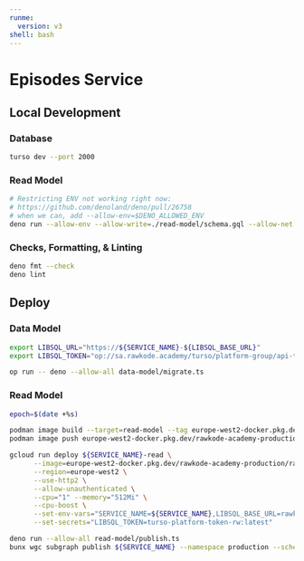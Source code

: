 ```yaml
---
runme:
  version: v3
shell: bash
---
```


# Episodes Service

## Local Development

### Database

```sh {"background":"true","name":"dev-db"}
turso dev --port 2000
```

### Read Model

```sh {"name":"read-model"}
# Restricting ENV not working right now:
# https://github.com/denoland/deno/pull/26758
# when we can, add --allow-env=$DENO_ALLOWED_ENV
deno run --allow-env --allow-write=./read-model/schema.gql --allow-net read-model/main.ts
```

### Checks, Formatting, & Linting

```sh {"name":"check"}
deno fmt --check
deno lint
```

## Deploy

### Data Model

```sh {"name":"migrate-production"}
export LIBSQL_URL="https://${SERVICE_NAME}-${LIBSQL_BASE_URL}"
export LIBSQL_TOKEN="op://sa.rawkode.academy/turso/platform-group/api-token"

op run -- deno --allow-all data-model/migrate.ts
```

### Read Model

```sh {"name":"deploy-read-model"}
epoch=$(date +%s)

podman image build --target=read-model --tag europe-west2-docker.pkg.dev/rawkode-academy-production/rawkode-academy/${SERVICE_NAME}-read:${epoch} .
podman image push europe-west2-docker.pkg.dev/rawkode-academy-production/rawkode-academy/${SERVICE_NAME}-read:${epoch}

gcloud run deploy ${SERVICE_NAME}-read \
      --image=europe-west2-docker.pkg.dev/rawkode-academy-production/rawkode-academy/${SERVICE_NAME}-read:${epoch} \
      --region=europe-west2 \
      --use-http2 \
      --allow-unauthenticated \
      --cpu="1" --memory="512Mi" \
      --cpu-boost \
      --set-env-vars="SERVICE_NAME=${SERVICE_NAME},LIBSQL_BASE_URL=rawkodeacademy.turso.io" \
      --set-secrets="LIBSQL_TOKEN=turso-platform-token-rw:latest"

deno run --allow-all read-model/publish.ts
bunx wgc subgraph publish ${SERVICE_NAME} --namespace production --schema ./read-model/schema.gql --routing-url https://${SERVICE_NAME}-read-458678766461.europe-west2.run.app
```

